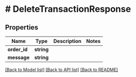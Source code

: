 # # DeleteTransactionResponse

## Properties

Name | Type | Description | Notes
------------ | ------------- | ------------- | -------------
**order_id** | **string** |  |
**message** | **string** |  |

[[Back to Model list]](../../README.md#models) [[Back to API list]](../../README.md#endpoints) [[Back to README]](../../README.md)
